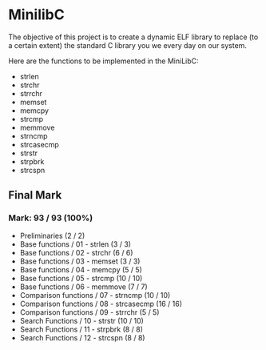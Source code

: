 # MinilibC

The objective of this project is to create a dynamic ELF library to replace (to a certain extent) the standard
C library you we every day on our system.

Here are the functions to be implemented in the MiniLibC:

- strlen
- strchr
- strrchr
- memset
- memcpy
- strcmp
- memmove
- strncmp
- strcasecmp
- strstr
- strpbrk
- strcspn

## Final Mark

### Mark: 93 / 93 (100%)

- Preliminaries (2 / 2)
- Base functions / 01 - strlen (3 / 3)
- Base functions / 02 - strchr (6 / 6)
- Base functions / 03 - memset (3 / 3)
- Base functions / 04 - memcpy (5 / 5)
- Base functions / 05 - strcmp (10 / 10)
- Base functions / 06 - memmove (7 / 7)
- Comparison functions / 07 - strncmp (10 / 10)
- Comparison functions / 08 - strcasecmp (16 / 16)
- Comparison functions / 09 - strrchr (5 / 5)
- Search Functions / 10 - strstr (10 / 10)
- Search Functions / 11 - strpbrk (8 / 8)
- Search Functions / 12 - strcspn (8 / 8)
